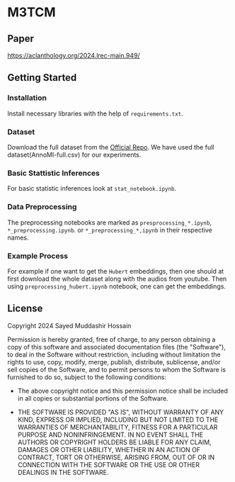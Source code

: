 # M3TCM

## Paper
https://aclanthology.org/2024.lrec-main.949/

## Getting Started

### Installation

Install necessary libraries with the help of `requirements.txt`.

### Dataset
Download the full dataset from the [Official Repo](https://github.com/uccollab/AnnoMI). We have used the full dataset(AnnoMI-full.csv) for our experiments.

### Basic Stattistic Inferences
For basic statistic inferences look at `stat_notebook.ipynb`.

### Data Preprocessing
The preprocessing notebooks are marked as `presprocessing_*.ipynb`, `*_preprocessing.ipynb`. or `*_preprocessing_*,ipynb` in their respective names.

### Example Process
For example if one want to get the `Hubert` embeddings, then one should at first download the whole dataset along with the audios from youtube. Then using `preprocessing_hubert.ipynb` notebook, one can get the embeddings.  

## License

Copyright 2024 Sayed Muddashir Hossain

Permission is hereby granted, free of charge, to any person obtaining a copy of this software and associated documentation files (the "Software"), to deal in the Software without restriction, including without limitation the rights to use, copy, modify, merge, publish, distribute, sublicense, and/or sell copies of the Software, and to permit persons to whom the Software is furnished to do so, subject to the following conditions:

- The above copyright notice and this permission notice shall be included in all copies or substantial portions of the Software.

- THE SOFTWARE IS PROVIDED "AS IS", WITHOUT WARRANTY OF ANY KIND, EXPRESS OR IMPLIED, INCLUDING BUT NOT LIMITED TO THE WARRANTIES OF MERCHANTABILITY, FITNESS FOR A PARTICULAR PURPOSE AND NONINFRINGEMENT. IN NO EVENT SHALL THE AUTHORS OR COPYRIGHT HOLDERS BE LIABLE FOR ANY CLAIM, DAMAGES OR OTHER LIABILITY, WHETHER IN AN ACTION OF CONTRACT, TORT OR OTHERWISE, ARISING FROM, OUT OF OR IN CONNECTION WITH THE SOFTWARE OR THE USE OR OTHER DEALINGS IN THE SOFTWARE.
